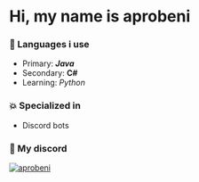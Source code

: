 # Hi, my name is aprobeni

### 🔆 Languages i use
- Primary: <strong><i>Java</i></strong>
- Secondary: <strong>C#</strong>
- Learning: <i>Python</i>

### 💥 Specialized in
- Discord bots

### 💬 My discord
<a href="https://discord.gg/fTYAn39k3j"><p><img align="center" src="https://discord.c99.nl/widget/theme-4/458312026637336598.png" alt="aprobeni"/></a>
